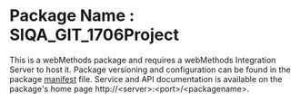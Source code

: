 # Package Name : SIQA_GIT_1706Project
This is a webMethods package and requires a webMethods Integration Server to host it. Package versioning and configuration can be found in the package [manifest](./SIQA_GIT_1706Project/manifest.v3) file. Service and API documentation is available on the package's home page http://&lt;server&gt;:&lt;port&gt;/&lt;packagename>.